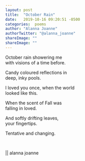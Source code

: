 ```yaml
---
layout: post
title:  "October Rain"
date:   2019-10-16 09:20:51 -0500
categories:  poems
author: "Alanna Joanne" 
authorTwitter: "@alanna_joanne"
shareImage: ""
shareImage: ""
---
```


<div class="poem">
<P>
October rain showering me
<br>
with visions of a time before.
</P>

<p>
Candy coloured reflections in
<br>
deep, inky pools.
</p>

<p>
I loved you once, when the world
<br>
looked like this.
</p>

<p>
When the scent of Fall was
<br>
falling in loved.
</p>

<p>
And softly drifting leaves,
<br>
your fingertips.
</p>

<p>
Tentative and changing.
</p>

<br>
<p>
|| alanna joanne
</p>